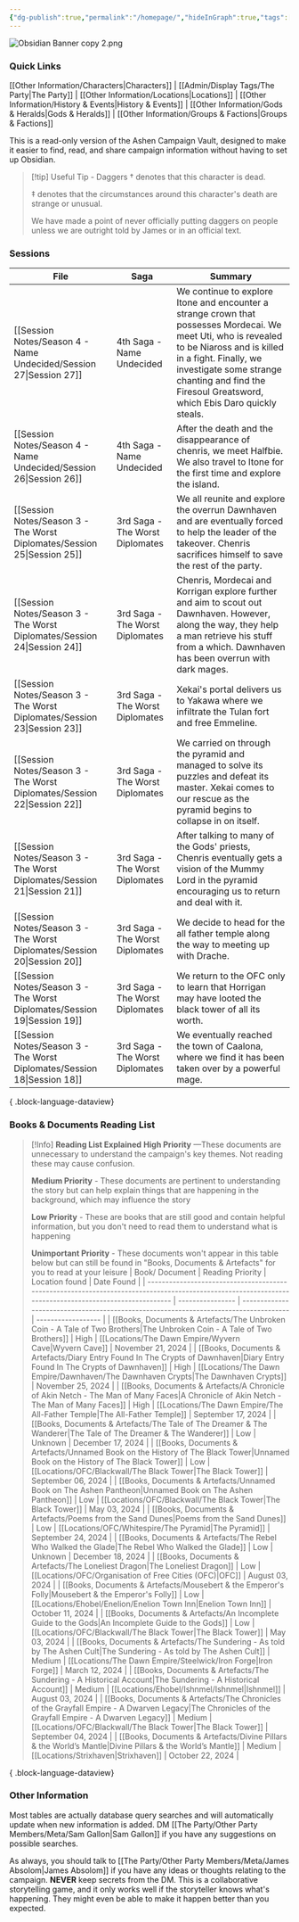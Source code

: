 ```yaml
---
{"dg-publish":true,"permalink":"/homepage/","hideInGraph":true,"tags":["gardenEntry"],"noteIcon":"","created":"2024-12-08T19:38:27.664+00:00","updated":"2024-12-31T23:28:09.112+00:00"}
---
```


![Obsidian Banner copy 2.png](/img/user/Admin/Attachments/Obsidian%20Banner%20copy%202.png)

### Quick Links
[[Other Information/Characters\|Characters]] | [[Admin/Display Tags/The Party\|The Party]] | [[Other Information/Locations\|Locations]] | [[Other Information/History & Events\|History & Events]] | [[Other Information/Gods & Heralds\|Gods & Heralds]] | [[Other Information/Groups & Factions\|Groups & Factions]]

This is a read-only version of the Ashen Campaign Vault, designed to make it easier to find, read, and share campaign information without having to set up Obsidian.

> [!tip] Useful Tip - Daggers
> † denotes that this character is dead.
> 
> ‡ denotes that the circumstances around this character's death are strange or unusual.
> 
> We have made a point of never officially putting daggers on people unless we are outright told by James or in an official text. 

### Sessions
| File                                                                        | Saga                            | Summary                                                                                                                                                                                                                                                                  |
| --------------------------------------------------------------------------- | ------------------------------- | ------------------------------------------------------------------------------------------------------------------------------------------------------------------------------------------------------------------------------------------------------------------------ |
| [[Session Notes/Season 4 - Name Undecided/Session 27\|Session 27]]       | 4th Saga - Name Undecided       | We continue to explore Itone and encounter a strange crown that possesses Mordecai. We meet Uti, who is revealed to be Niaross and is killed in a fight. Finally, we investigate some strange chanting and find the Firesoul Greatsword, which Ebis Daro quickly steals. |
| [[Session Notes/Season 4 - Name Undecided/Session 26\|Session 26]]       | 4th Saga - Name Undecided       | After the death and the disappearance of chenris, we meet Halfbie. We also travel to Itone for the first time and explore the island.                                                                                                                                    |
| [[Session Notes/Season 3 - The Worst Diplomates/Session 25\|Session 25]] | 3rd Saga - The Worst Diplomates | We all reunite and explore the overrun Dawnhaven and are eventually forced to help the leader of the takeover. Chenris sacrifices himself to save the rest of the party.                                                                                                 |
| [[Session Notes/Season 3 - The Worst Diplomates/Session 24\|Session 24]] | 3rd Saga - The Worst Diplomates | Chenris, Mordecai and Korrigan explore further and aim to scout out Dawnhaven. However, along the way, they help a man retrieve his stuff from a which. Dawnhaven has been overrun with dark mages.                                                                      |
| [[Session Notes/Season 3 - The Worst Diplomates/Session 23\|Session 23]] | 3rd Saga - The Worst Diplomates | Xekai's portal delivers us to Yakawa where we infiltrate the Tulan fort and free Emmeline.                                                                                                                                                                               |
| [[Session Notes/Season 3 - The Worst Diplomates/Session 22\|Session 22]] | 3rd Saga - The Worst Diplomates | We carried on through the pyramid and managed to solve its puzzles and defeat its master. Xekai comes to our rescue as the pyramid begins to collapse in on itself.                                                                                                      |
| [[Session Notes/Season 3 - The Worst Diplomates/Session 21\|Session 21]] | 3rd Saga - The Worst Diplomates | After talking to many of the Gods' priests, Chenris eventually gets a vision of the Mummy Lord in the pyramid encouraging us to return and deal with it.                                                                                                                 |
| [[Session Notes/Season 3 - The Worst Diplomates/Session 20\|Session 20]] | 3rd Saga - The Worst Diplomates | We decide to head for the all father temple along the way to meeting up with Drache.                                                                                                                                                                                     |
| [[Session Notes/Season 3 - The Worst Diplomates/Session 19\|Session 19]] | 3rd Saga - The Worst Diplomates | We return to the OFC only to learn that Horrigan may have looted the black tower of all its worth.                                                                                                                                                                       |
| [[Session Notes/Season 3 - The Worst Diplomates/Session 18\|Session 18]] | 3rd Saga - The Worst Diplomates | We eventually reached the town of Caalona, where we find it has been taken over by a powerful mage.                                                                                                                                                                      |

{ .block-language-dataview}
### Books & Documents Reading List

> [!Info] **Reading List Explained**
> **High Priority** —These documents are unnecessary to understand the campaign's key themes. Not reading these may cause confusion.
> 
> **Medium Priority** - These documents are pertinent to understanding the story but can help explain things that are happening in the background, which may influence the story
> 
> **Low Priority** - These are books that are still good and contain helpful information, but you don't need to read them to understand what is happening 
> 
> **Unimportant Priority** - These documents won't appear in this table below but can still be found in "Books, Documents & Artefacts" for you to read at your leisure
| Book/ Document                                                                                                                                         | Reading Priority | Location found                                                                        | Date Found         |
| ------------------------------------------------------------------------------------------------------------------------------------------------------ | ---------------- | ------------------------------------------------------------------------------------- | ------------------ |
| [[Books, Documents & Artefacts/The Unbroken Coin - A Tale of Two Brothers\|The Unbroken Coin - A Tale of Two Brothers]]                             | High             | [[Locations/The Dawn Empire/Wyvern Cave\|Wyvern Cave]]                             | November 21, 2024  |
| [[Books, Documents & Artefacts/Diary Entry Found In The Crypts of Dawnhaven\|Diary Entry Found In The Crypts of Dawnhaven]]                         | High             | [[Locations/The Dawn Empire/Dawnhaven/The Dawnhaven Crypts\|The Dawnhaven Crypts]] | November 25, 2024  |
| [[Books, Documents & Artefacts/A Chronicle of Akin Netch - The Man of Many Faces\|A Chronicle of Akin Netch - The Man of Many Faces]]               | High             | [[Locations/The Dawn Empire/The All-Father Temple\|The All-Father Temple]]         | September 17, 2024 |
| [[Books, Documents & Artefacts/The Tale of The Dreamer & The Wanderer\|The Tale of The Dreamer & The Wanderer]]                                     | Low              | Unknown                                                                               | December 17, 2024  |
| [[Books, Documents & Artefacts/Unnamed Book on the History of The Black Tower\|Unnamed Book on the History of The Black Tower]]                     | Low              | [[Locations/OFC/Blackwall/The Black Tower\|The Black Tower]]                       | September 06, 2024 |
| [[Books, Documents & Artefacts/Unnamed Book on The Ashen Pantheon\|Unnamed Book on The Ashen Pantheon]]                                             | Low              | [[Locations/OFC/Blackwall/The Black Tower\|The Black Tower]]                       | May 03, 2024       |
| [[Books, Documents & Artefacts/Poems from the Sand Dunes\|Poems from the Sand Dunes]]                                                               | Low              | [[Locations/OFC/Whitespire/The Pyramid\|The Pyramid]]                              | September 24, 2024 |
| [[Books, Documents & Artefacts/The Rebel Who Walked the Glade\|The Rebel Who Walked the Glade]]                                                     | Low              | Unknown                                                                               | December 18, 2024  |
| [[Books, Documents & Artefacts/The Loneliest Dragon\|The Loneliest Dragon]]                                                                         | Low              | [[Locations/OFC/Organisation of Free Cities (OFC)\|OFC]]                           | August 03, 2024    |
| [[Books, Documents & Artefacts/Mousebert & the Emperor's Folly\|Mousebert & the Emperor's Folly]]                                                   | Low              | [[Locations/Ehobel/Enelion/Enelion Town Inn\|Enelion Town Inn]]                    | October 11, 2024   |
| [[Books, Documents & Artefacts/An Incomplete Guide to the Gods\|An Incomplete Guide to the Gods]]                                                   | Low              | [[Locations/OFC/Blackwall/The Black Tower\|The Black Tower]]                       | May 03, 2024       |
| [[Books, Documents & Artefacts/The Sundering - As told by The Ashen Cult\|The Sundering - As told by The Ashen Cult]]                               | Medium           | [[Locations/The Dawn Empire/Steelwick/Iron Forge\|Iron Forge]]                     | March 12, 2024     |
| [[Books, Documents & Artefacts/The Sundering - A Historical Account\|The Sundering - A Historical Account]]                                         | Medium           | [[Locations/Ehobel/Ishnmel/Ishnmel\|Ishnmel]]                                      | August 03, 2024    |
| [[Books, Documents & Artefacts/The Chronicles of the Grayfall Empire - A Dwarven Legacy\|The Chronicles of the Grayfall Empire - A Dwarven Legacy]] | Medium           | [[Locations/OFC/Blackwall/The Black Tower\|The Black Tower]]                       | September 04, 2024 |
| [[Books, Documents & Artefacts/Divine Pillars & the World’s Mantle\|Divine Pillars & the World’s Mantle]]                                           | Medium           | [[Locations/Strixhaven\|Strixhaven]]                                               | October 22, 2024   |

{ .block-language-dataview}










### Other Information 
Most tables are actually database query searches and will automatically update when new information is added. DM [[The Party/Other Party Members/Meta/Sam Gallon\|Sam Gallon]] if you have any suggestions on possible searches.

As always, you should talk to [[The Party/Other Party Members/Meta/James Absolom\|James Absolom]] if you have any ideas or thoughts relating to the campaign. **NEVER** keep secrets from the DM. This is a collaborative storytelling game, and it only works well if the storyteller knows what's happening. They might even be able to make it happen better than you expected. 